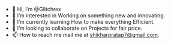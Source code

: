 - 👋 Hi, I’m @Glitchrex
- 👀 I’m interested in Working on something new and innovating.        
- 🌱 I’m currently learning How to make everything Efficient.
- 💞️ I’m looking to collaborate on Projects for fair price.
- 📫 How to reach me mail me at shikharpratap7@gmail.com.

<!---
Glitchrex/Glitchrex is a ✨ special ✨ repository because its `README.md` (this file) appears on your GitHub profile.
You can click the Preview link to take a look at your changes.
--->
